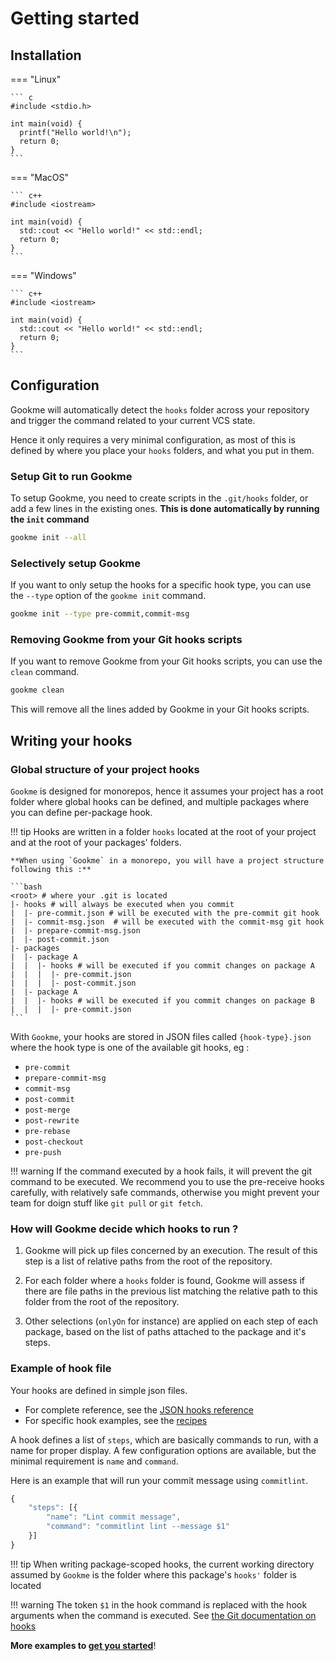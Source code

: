 # Getting started

## Installation

=== "Linux"

    ``` c
    #include <stdio.h>

    int main(void) {
      printf("Hello world!\n");
      return 0;
    }
    ```

=== "MacOS"

    ``` c++
    #include <iostream>

    int main(void) {
      std::cout << "Hello world!" << std::endl;
      return 0;
    }
    ```
=== "Windows"

    ``` c++
    #include <iostream>

    int main(void) {
      std::cout << "Hello world!" << std::endl;
      return 0;
    }
    ```

## Configuration

Gookme will automatically detect the `hooks` folder across your repository and trigger the command related to your current VCS state.

Hence it only requires a very minimal configuration, as most of this is defined by where you place your `hooks` folders, and what you put in them.

### Setup Git to run Gookme

To setup Gookme, you need to create scripts in the `.git/hooks` folder, or add a few lines in the existing ones. **This is done automatically by running the `init` command**

``` sh title="Initialize Gookme with all Git hooks"
gookme init --all
```

### Selectively setup Gookme

If you want to only setup the hooks for a specific hook type, you can use the `--type` option of the `gookme init` command.

```bash title="Initialize Gookme with pre-commit and commit-msg hooks"
gookme init --type pre-commit,commit-msg
```

### Removing Gookme from your Git hooks scripts

If you want to remove Gookme from your Git hooks scripts, you can use the `clean` command.

```bash title="Remove Gookme from your Git hooks scripts"
gookme clean
```

This will remove all the lines added by Gookme in your Git hooks scripts.

## Writing your hooks

### Global structure of your project hooks

`Gookme` is designed for monorepos, hence it assumes your project has a root folder where global hooks can be defined, and multiple packages where you can define per-package hook.

!!! tip
    Hooks are written in a folder `hooks` located at the root of your project and at the root of your packages' folders.


    **When using `Gookme` in a monorepo, you will have a project structure following this :**

    ```bash
    <root> # where your .git is located
    |- hooks # will always be executed when you commit
    |  |- pre-commit.json # will be executed with the pre-commit git hook
    |  |- commit-msg.json  # will be executed with the commit-msg git hook
    |  |- prepare-commit-msg.json
    |  |- post-commit.json
    |- packages
    |  |- package A
    |  |  |- hooks # will be executed if you commit changes on package A
    |  |  |  |- pre-commit.json
    |  |  |  |- post-commit.json
    |  |- package A
    |  |  |- hooks # will be executed if you commit changes on package B
    |  |  |  |- pre-commit.json
    ```

With `Gookme`, your hooks are stored in JSON files called `{hook-type}.json` where the hook type is one of the available git hooks, eg :

- `pre-commit`
- `prepare-commit-msg`
- `commit-msg`
- `post-commit`
- `post-merge`
- `post-rewrite`
- `pre-rebase`
- `post-checkout`
- `pre-push`

!!! warning
    If the command executed by a hook fails, it will prevent the git command to be executed. We recommend you to use the pre-receive hooks carefully, with relatively safe commands, otherwise you might prevent your team for doign stuff like `git pull` or `git fetch`.


### How will Gookme decide which hooks to run ?

1. Gookme will pick up files concerned by an execution. The result of this step is a list of relative paths from the root of the repository.

2. For each folder where a `hooks` folder is found, Gookme will assess if there are file paths in the previous list matching the relative path to this folder from the root of the repository.

3. Other selections (`onlyOn` for instance) are applied on each step of each package, based on the list of paths attached to the package and it's steps.

### Example of hook file

Your hooks are defined in simple json files.

- For complete reference, see the [JSON hooks reference](reference.md#hook-files)
- For specific hook examples, see the [recipes](examples.md)

A hook defines a list of `steps`, which are basically commands to run, with a name for proper display. A few configuration options are available, but the minimal requirement is `name` and `command`.

Here is an example that will run your commit message using `commitlint`.

``` js title="hooks/commit-msg.json"
{
    "steps": [{
        "name": "Lint commit message",
        "command": "commitlint lint --message $1"
    }]
}
```

!!! tip
    When writing package-scoped hooks, the current working directory assumed by `Gookme` is the folder where this package's `hooks'` folder is located

!!! warning
    The token `$1` in the hook command is replaced with the hook arguments when the command is executed. See [the  Git documentation on hooks](https://git-scm.com/book/en/v2/Customizing-Git-Git-Hooks)

**More examples to [get you started](examples.md)**!
